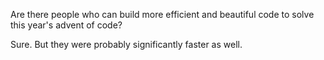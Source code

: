 Are there people who can build more efficient and beautiful code to solve this year's advent of code?

Sure. But they were probably significantly faster as well.
